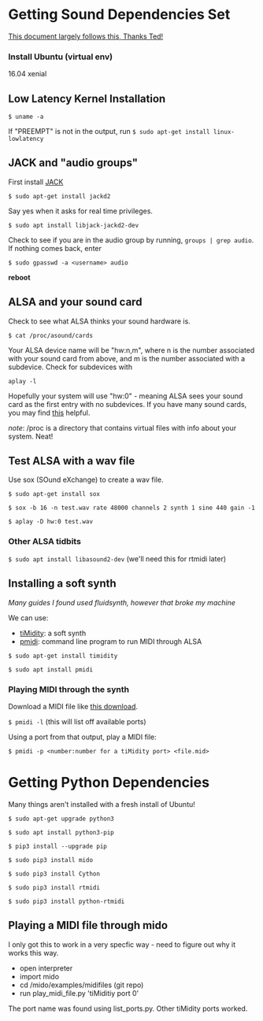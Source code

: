 # Getting Sound Dependencies Set
[This document largely follows this, Thanks Ted!](http://tedfelix.com/linux/linux-midi.html)

### Install Ubuntu (virtual env)
16.04 xenial

## Low Latency Kernel Installation
`$ uname -a`

If "PREEMPT" is not in the output, run
`$ sudo apt-get install linux-lowlatency`

## JACK and "audio groups"

First install [JACK](http://www.jackaudio.org/faq/about.html)

`$ sudo apt-get install jackd2`

Say yes when it asks for real time privileges.

`$ sudo apt install libjack-jackd2-dev`

Check to see if you are in the audio group by running,
`groups | grep audio`. If nothing comes back, enter

`$ sudo gpasswd -a <username> audio`

**reboot**

## ALSA and your sound card
Check to see what ALSA thinks your sound hardware is.

`$ cat /proc/asound/cards`

Your ALSA device name will be "hw:n,m", where n is the number associated with your sound card from above, and m is the number associated with a subdevice. Check for subdevices with

`aplay -l`

Hopefully your system will use "hw:0" - meaning ALSA sees your sound card as the first entry with no subdevices. If you have many sound cards, you may find [this](http://www.alsa-project.org/main/index.php/Asoundrc) helpful.

*note*: /proc is a directory that contains virtual files with info about your system. Neat!

## Test ALSA with a wav file

Use sox (SOund eXchange) to create a wav file.

`$ sudo apt-get install sox`

`$ sox -b 16 -n test.wav rate 48000 channels 2 synth 1 sine 440 gain -1`

`$ aplay -D hw:0 test.wav`

### Other ALSA tidbits

`$ sudo apt install libasound2-dev` (we'll need this for rtmidi later)

## Installing a soft synth
*Many guides I found used fluidsynth, however that broke my machine*

We can use:
* [tiMidity](https://github.com/geofft/timidity): a soft synth
* [pmidi](http://www.parabola.me.uk/alsa/pmidi.html): command line program to run MIDI through ALSA

`$ sudo apt-get install timidity`

`$ sudo apt install pmidi`

### Playing MIDI through the synth
Download a MIDI file like [this download](http://www.midiworld.com/download/4040).

`$ pmidi -l` (this will list off available ports)

Using a port from that output, play a MIDI file:

`$ pmidi -p <number:number for a tiMidity port> <file.mid>`

<!---
# Fluidsynth broke my machine:
check back later lol

 We'll start with fluid synth:

`$ sudo apt-get install fluidsynth`
`$ sudo apt-get install fluid-soundfont-gm`

`fluid-soundfont-gm` may already be installed with `fluidsynth`

Reading for [sound fonts](https://en.wikipedia.org/wiki/SoundFont) and [General MIDI](https://en.wikipedia.org/wiki/General_MIDI) --->

# Getting Python Dependencies
Many things aren't installed with a fresh install of Ubuntu!

`$ sudo apt-get upgrade python3`

`$ sudo apt install python3-pip`

`$ pip3 install --upgrade pip`

`$ sudo pip3 install mido`

`$ sudo pip3 install Cython`

`$ sudo pip3 install rtmidi`

`$ sudo pip3 install python-rtmidi`

## Playing a MIDI file through mido

I only got this to work in a very specfic way - need to figure out why it works this way.

* open interpreter
* import mido
* cd /mido/examples/midifiles (git repo)
* run play_midi_file.py <file> 'tiMiditiy port 0'

The port name was found using list_ports.py. Other tiMidity ports worked.
